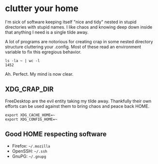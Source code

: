 # clutter your home

I'm sick of software keeping itself "nice and tidy" nested in stupid directories with stupid names. I like chaos and knowing deep down inside that anything I need is a single tilde away.

A lot of programs are notorious for creating crap in some nested directory structure cluttering your .config. Most of these read an environment variable to fix this egregious behavior.

```
ls -la ~ | wc -l
1452
```

Ah. Perfect. My mind is now clear.


## XDG_CRAP_DIR

FreeDesktop are the evil entity taking my tilde away. Thankfully their own efforts can be used against them to bring chaos and peace back HOME.

```
export XDG_CACHE_HOME=~
export XDG_CONFIG_HOME=~
```


## Good HOME respecting software

- Firefox: `~/.mozilla`
- OpenSSH: `~/.ssh`
- GnuPG:   `~/.gnupg`

